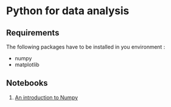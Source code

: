 # Python for data analysis

## Requirements

The following packages have to be installed in you environment :

* numpy
* matplotlib

## Notebooks

1. [An introduction to Numpy](An-introduction-to-Numpy.ipynb)
